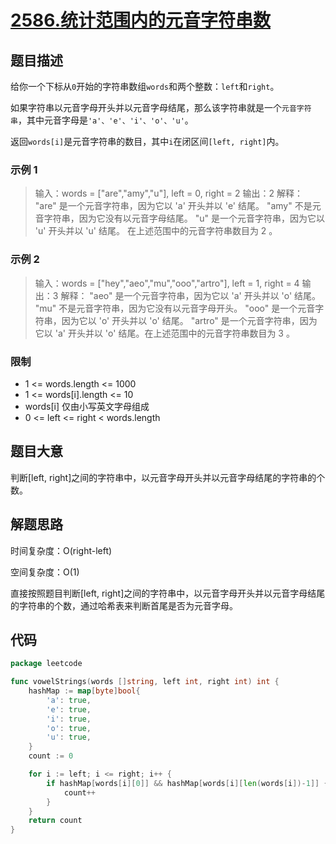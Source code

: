 # [2586.统计范围内的元音字符串数](https://leetcode.cn/problems/count-the-number-of-vowel-strings-in-range/)

## 题目描述

给你一个下标从`0`开始的字符串数组`words`和两个整数：`left`和`right`。

如果字符串以元音字母开头并以元音字母结尾，那么该字符串就是一个`元音字符串`，其中元音字母是`'a'、'e'、'i'、'o'、'u'`。

返回`words[i]`是元音字符串的数目，其中`i`在闭区间`[left, right]`内。

### 示例 1

> 输入：words = ["are","amy","u"], left = 0, right = 2
> 输出：2
> 解释：
> "are" 是一个元音字符串，因为它以 'a' 开头并以 'e' 结尾。
> "amy" 不是元音字符串，因为它没有以元音字母结尾。
> "u" 是一个元音字符串，因为它以 'u' 开头并以 'u' 结尾。
    在上述范围中的元音字符串数目为 2 。

### 示例 2

> 输入：words = ["hey","aeo","mu","ooo","artro"], left = 1, right = 4
> 输出：3
> 解释：
> "aeo" 是一个元音字符串，因为它以 'a' 开头并以 'o' 结尾。
> "mu" 不是元音字符串，因为它没有以元音字母开头。
> "ooo" 是一个元音字符串，因为它以 'o' 开头并以 'o' 结尾。
> "artro" 是一个元音字符串，因为它以 'a' 开头并以 'o' 结尾。在上述范围中的元音字符串数目为 3 。

### 限制

* 1 <= words.length <= 1000
* 1 <= words[i].length <= 10
* words[i] 仅由小写英文字母组成
* 0 <= left <= right < words.length

## 题目大意

判断[left, right]之间的字符串中，以元音字母开头并以元音字母结尾的字符串的个数。

## 解题思路

时间复杂度：O(right-left)

空间复杂度：O(1)

直接按照题目判断[left, right]之间的字符串中，以元音字母开头并以元音字母结尾的字符串的个数，通过哈希表来判断首尾是否为元音字母。

## 代码

```go
package leetcode

func vowelStrings(words []string, left int, right int) int {
	hashMap := map[byte]bool{
		'a': true,
		'e': true,
		'i': true,
		'o': true,
		'u': true,
	}
	count := 0

	for i := left; i <= right; i++ {
		if hashMap[words[i][0]] && hashMap[words[i][len(words[i])-1]] {
			count++
		}
	}
	return count
}
```
